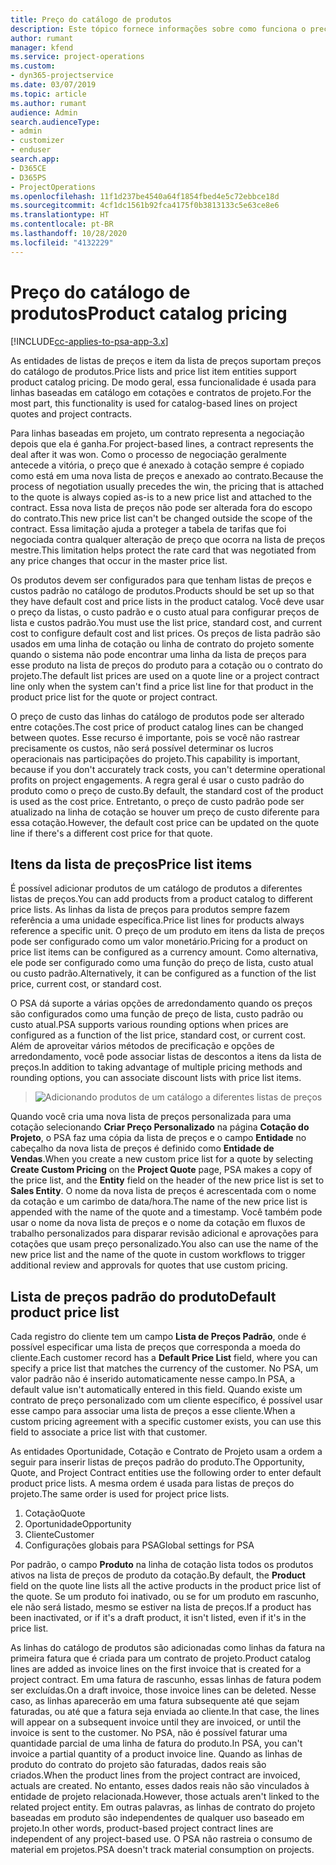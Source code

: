 ```yaml
---
title: Preço do catálogo de produtos
description: Este tópico fornece informações sobre como funciona o preço do catálogo de produtos no Dynamics 365 Project Service Automation (PSA).
author: rumant
manager: kfend
ms.service: project-operations
ms.custom:
- dyn365-projectservice
ms.date: 03/07/2019
ms.topic: article
ms.author: rumant
audience: Admin
search.audienceType:
- admin
- customizer
- enduser
search.app:
- D365CE
- D365PS
- ProjectOperations
ms.openlocfilehash: 11f1d237be4540a64f1854fbed4e5c72ebbce18d
ms.sourcegitcommit: 4cf1dc1561b92fca4175f0b3813133c5e63ce8e6
ms.translationtype: HT
ms.contentlocale: pt-BR
ms.lasthandoff: 10/28/2020
ms.locfileid: "4132229"
---
```

# <a name="product-catalog-pricing"></a><span data-ttu-id="1a373-103">Preço do catálogo de produtos</span><span class="sxs-lookup"><span data-stu-id="1a373-103">Product catalog pricing</span></span> 

[!INCLUDE[cc-applies-to-psa-app-3.x](../includes/cc-applies-to-psa-app-3x.md)]


<span data-ttu-id="1a373-104">As entidades de listas de preços e item da lista de preços suportam preços do catálogo de produtos.</span><span class="sxs-lookup"><span data-stu-id="1a373-104">Price lists and price list item entities support product catalog pricing.</span></span> <span data-ttu-id="1a373-105">De modo geral, essa funcionalidade é usada para linhas baseadas em catálogo em cotações e contratos de projeto.</span><span class="sxs-lookup"><span data-stu-id="1a373-105">For the most part, this functionality is used for catalog-based lines on project quotes and project contracts.</span></span>

<span data-ttu-id="1a373-106">Para linhas baseadas em projeto, um contrato representa a negociação depois que ela é ganha.</span><span class="sxs-lookup"><span data-stu-id="1a373-106">For project-based lines, a contract represents the deal after it was won.</span></span> <span data-ttu-id="1a373-107">Como o processo de negociação geralmente antecede a vitória, o preço que é anexado à cotação sempre é copiado como está em uma nova lista de preços e anexado ao contrato.</span><span class="sxs-lookup"><span data-stu-id="1a373-107">Because the process of negotiation usually precedes the win, the pricing that is attached to the quote is always copied as-is to a new price list and attached to the contract.</span></span> <span data-ttu-id="1a373-108">Essa nova lista de preços não pode ser alterada fora do escopo do contrato.</span><span class="sxs-lookup"><span data-stu-id="1a373-108">This new price list can't be changed outside the scope of the contract.</span></span> <span data-ttu-id="1a373-109">Essa limitação ajuda a proteger a tabela de tarifas que foi negociada contra qualquer alteração de preço que ocorra na lista de preços mestre.</span><span class="sxs-lookup"><span data-stu-id="1a373-109">This limitation helps protect the rate card that was negotiated from any price changes that occur in the master price list.</span></span>

<span data-ttu-id="1a373-110">Os produtos devem ser configurados para que tenham listas de preços e custos padrão no catálogo de produtos.</span><span class="sxs-lookup"><span data-stu-id="1a373-110">Products should be set up so that they have default cost and price lists in the product catalog.</span></span> <span data-ttu-id="1a373-111">Você deve usar o preço da listas, o custo padrão e o custo atual para configurar preços de lista e custos padrão.</span><span class="sxs-lookup"><span data-stu-id="1a373-111">You must use the list price, standard cost, and current cost to configure default cost and list prices.</span></span> <span data-ttu-id="1a373-112">Os preços de lista padrão são usados em uma linha de cotação ou linha de contrato do projeto somente quando o sistema não pode encontrar uma linha da lista de preços para esse produto na lista de preços do produto para a cotação ou o contrato do projeto.</span><span class="sxs-lookup"><span data-stu-id="1a373-112">The default list prices are used on a quote line or a project contract line only when the system can't find a price list line for that product in the product price list for the quote or project contract.</span></span>

<span data-ttu-id="1a373-113">O preço de custo das linhas do catálogo de produtos pode ser alterado entre cotações.</span><span class="sxs-lookup"><span data-stu-id="1a373-113">The cost price of product catalog lines can be changed between quotes.</span></span> <span data-ttu-id="1a373-114">Esse recurso é importante, pois se você não rastrear precisamente os custos, não será possível determinar os lucros operacionais nas participações do projeto.</span><span class="sxs-lookup"><span data-stu-id="1a373-114">This capability is important, because if you don't accurately track costs, you can't determine operational profits on project engagements.</span></span> <span data-ttu-id="1a373-115">A regra geral é usar o custo padrão do produto como o preço de custo.</span><span class="sxs-lookup"><span data-stu-id="1a373-115">By default, the standard cost of the product is used as the cost price.</span></span> <span data-ttu-id="1a373-116">Entretanto, o preço de custo padrão pode ser atualizado na linha de cotação se houver um preço de custo diferente para essa cotação.</span><span class="sxs-lookup"><span data-stu-id="1a373-116">However, the default cost price can be updated on the quote line if there's a different cost price for that quote.</span></span>

## <a name="price-list-items"></a><span data-ttu-id="1a373-117">Itens da lista de preços</span><span class="sxs-lookup"><span data-stu-id="1a373-117">Price list items</span></span>

<span data-ttu-id="1a373-118">É possível adicionar produtos de um catálogo de produtos a diferentes listas de preços.</span><span class="sxs-lookup"><span data-stu-id="1a373-118">You can add products from a product catalog to different price lists.</span></span> <span data-ttu-id="1a373-119">As linhas da lista de preços para produtos sempre fazem referência a uma unidade específica.</span><span class="sxs-lookup"><span data-stu-id="1a373-119">Price list lines for products always reference a specific unit.</span></span> <span data-ttu-id="1a373-120">O preço de um produto em itens da lista de preços pode ser configurado como um valor monetário.</span><span class="sxs-lookup"><span data-stu-id="1a373-120">Pricing for a product on price list items can be configured as a currency amount.</span></span> <span data-ttu-id="1a373-121">Como alternativa, ele pode ser configurado como uma função do preço de lista, custo atual ou custo padrão.</span><span class="sxs-lookup"><span data-stu-id="1a373-121">Alternatively, it can be configured as a function of the list price, current cost, or standard cost.</span></span>

<span data-ttu-id="1a373-122">O PSA dá suporte a várias opções de arredondamento quando os preços são configurados como uma função de preço de lista, custo padrão ou custo atual.</span><span class="sxs-lookup"><span data-stu-id="1a373-122">PSA supports various rounding options when prices are configured as a function of the list price, standard cost, or current cost.</span></span> <span data-ttu-id="1a373-123">Além de aproveitar vários métodos de precificação e opções de arredondamento, você pode associar listas de descontos a itens da lista de preços.</span><span class="sxs-lookup"><span data-stu-id="1a373-123">In addition to taking advantage of multiple pricing methods and rounding options, you can associate discount lists with price list items.</span></span> 

> ![Adicionando produtos de um catálogo a diferentes listas de preços](media/basic-guide-16.png)

<span data-ttu-id="1a373-125">Quando você cria uma nova lista de preços personalizada para uma cotação selecionando **Criar Preço Personalizado** na página **Cotação do Projeto**, o PSA faz uma cópia da lista de preços e o campo **Entidade** no cabeçalho da nova lista de preços é definido como **Entidade de Vendas**.</span><span class="sxs-lookup"><span data-stu-id="1a373-125">When you create a new custom price list for a quote by selecting **Create Custom Pricing** on the **Project Quote** page, PSA makes a copy of the price list, and the **Entity** field on the header of the new price list is set to **Sales Entity**.</span></span> <span data-ttu-id="1a373-126">O nome da nova lista de preços é acrescentada com o nome da cotação e um carimbo de data/hora.</span><span class="sxs-lookup"><span data-stu-id="1a373-126">The name of the new price list is appended with the name of the quote and a timestamp.</span></span> <span data-ttu-id="1a373-127">Você também pode usar o nome da nova lista de preços e o nome da cotação em fluxos de trabalho personalizados para disparar revisão adicional e aprovações para cotações que usam preço personalizado.</span><span class="sxs-lookup"><span data-stu-id="1a373-127">You also can use the name of the new price list and the name of the quote in custom workflows to trigger additional review and approvals for quotes that use custom pricing.</span></span>

 
## <a name="default-product-price-list"></a><span data-ttu-id="1a373-128">Lista de preços padrão do produto</span><span class="sxs-lookup"><span data-stu-id="1a373-128">Default product price list</span></span>
<span data-ttu-id="1a373-129">Cada registro do cliente tem um campo **Lista de Preços Padrão**, onde é possível especificar uma lista de preços que corresponda a moeda do cliente.</span><span class="sxs-lookup"><span data-stu-id="1a373-129">Each customer record has a **Default Price List** field, where you can specify a price list that matches the currency of the customer.</span></span> <span data-ttu-id="1a373-130">No PSA, um valor padrão não é inserido automaticamente nesse campo.</span><span class="sxs-lookup"><span data-stu-id="1a373-130">In PSA, a default value isn't automatically entered in this field.</span></span> <span data-ttu-id="1a373-131">Quando existe um contrato de preço personalizado com um cliente específico, é possível usar esse campo para associar uma lista de preços a esse cliente.</span><span class="sxs-lookup"><span data-stu-id="1a373-131">When a custom pricing agreement with a specific customer exists, you can use this field to associate a price list with that customer.</span></span>

<span data-ttu-id="1a373-132">As entidades Oportunidade, Cotação e Contrato de Projeto usam a ordem a seguir para inserir listas de preços padrão do produto.</span><span class="sxs-lookup"><span data-stu-id="1a373-132">The Opportunity, Quote, and Project Contract entities use the following order to enter default product price lists.</span></span> <span data-ttu-id="1a373-133">A mesma ordem é usada para listas de preços do projeto.</span><span class="sxs-lookup"><span data-stu-id="1a373-133">The same order is used for project price lists.</span></span>

1.  <span data-ttu-id="1a373-134">Cotação</span><span class="sxs-lookup"><span data-stu-id="1a373-134">Quote</span></span>
2.  <span data-ttu-id="1a373-135">Oportunidade</span><span class="sxs-lookup"><span data-stu-id="1a373-135">Opportunity</span></span>
3.  <span data-ttu-id="1a373-136">Cliente</span><span class="sxs-lookup"><span data-stu-id="1a373-136">Customer</span></span>
4.  <span data-ttu-id="1a373-137">Configurações globais para PSA</span><span class="sxs-lookup"><span data-stu-id="1a373-137">Global settings for PSA</span></span>

<span data-ttu-id="1a373-138">Por padrão, o campo **Produto** na linha de cotação lista todos os produtos ativos na lista de preços de produto da cotação.</span><span class="sxs-lookup"><span data-stu-id="1a373-138">By default, the **Product** field on the quote line lists all the active products in the product price list of the quote.</span></span> <span data-ttu-id="1a373-139">Se um produto foi inativado, ou se for um produto em rascunho, ele não será listado, mesmo se estiver na lista de preços.</span><span class="sxs-lookup"><span data-stu-id="1a373-139">If a product has been inactivated, or if it's a draft product, it isn't listed, even if it's in the price list.</span></span> 

<span data-ttu-id="1a373-140">As linhas do catálogo de produtos são adicionadas como linhas da fatura na primeira fatura que é criada para um contrato de projeto.</span><span class="sxs-lookup"><span data-stu-id="1a373-140">Product catalog lines are added as invoice lines on the first invoice that is created for a project contract.</span></span> <span data-ttu-id="1a373-141">Em uma fatura de rascunho, essas linhas de fatura podem ser excluídas.</span><span class="sxs-lookup"><span data-stu-id="1a373-141">On a draft invoice, those invoice lines can be deleted.</span></span> <span data-ttu-id="1a373-142">Nesse caso, as linhas aparecerão em uma fatura subsequente até que sejam faturadas, ou até que a fatura seja enviada ao cliente.</span><span class="sxs-lookup"><span data-stu-id="1a373-142">In that case, the lines will appear on a subsequent invoice until they are invoiced, or until the invoice is sent to the customer.</span></span> <span data-ttu-id="1a373-143">No PSA, não é possível faturar uma quantidade parcial de uma linha de fatura do produto.</span><span class="sxs-lookup"><span data-stu-id="1a373-143">In PSA, you can't invoice a partial quantity of a product invoice line.</span></span> <span data-ttu-id="1a373-144">Quando as linhas de produto do contrato do projeto são faturadas, dados reais são criados.</span><span class="sxs-lookup"><span data-stu-id="1a373-144">When the product lines from the project contract are invoiced, actuals are created.</span></span> <span data-ttu-id="1a373-145">No entanto, esses dados reais não são vinculados à entidade de projeto relacionada.</span><span class="sxs-lookup"><span data-stu-id="1a373-145">However, those actuals aren't linked to the related project entity.</span></span> <span data-ttu-id="1a373-146">Em outras palavras, as linhas de contrato do projeto baseadas em produto são independentes de qualquer uso baseado em projeto.</span><span class="sxs-lookup"><span data-stu-id="1a373-146">In other words, product-based project contract lines are independent of any project-based use.</span></span> <span data-ttu-id="1a373-147">O PSA não rastreia o consumo de material em projetos.</span><span class="sxs-lookup"><span data-stu-id="1a373-147">PSA doesn't track material consumption on projects.</span></span>
